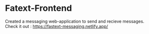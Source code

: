 # Fatext-Frontend
Created a messaging web-application to send and recieve messages.
Check it out : https://fastext-messaging.netlify.app/
